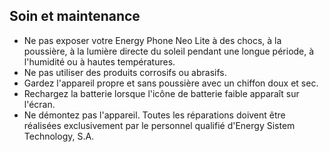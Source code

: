 ## Soin et maintenance

*	Ne pas exposer votre Energy Phone Neo Lite à des chocs, à la poussière, à la lumière directe du soleil pendant une longue période, à l'humidité ou à hautes températures.
*	Ne pas utiliser des produits corrosifs ou abrasifs.
*	Gardez l'appareil propre et sans poussière avec un chiffon doux et sec.
*	Rechargez la batterie lorsque l'icône de batterie faible apparaît sur l'écran.
*	Ne démontez pas l'appareil. Toutes les réparations doivent être réalisées exclusivement par le personnel qualifié d'Energy Sistem Technology, S.A.

